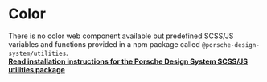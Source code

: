 # Color

There is no color web component available but predefined SCSS/JS variables and functions provided in a npm package
called `@porsche-design-system/utilities`.  
**[Read installation instructions for the Porsche Design System SCSS/JS utilities package](utilities/introduction)**
